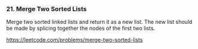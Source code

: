 ### 21. Merge Two Sorted Lists

Merge two sorted linked lists and return it as a new list. The new list should be made by splicing together the nodes of the first two lists.

https://leetcode.com/problems/merge-two-sorted-lists